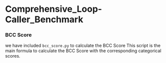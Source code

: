# Comprehensive_Loop-Caller_Benchmark

### BCC Score
we have included `bcc_score.py` to calculate the BCC Score
This script is the main formula to calculate the BCC Score with the corresponding categorical scores.
